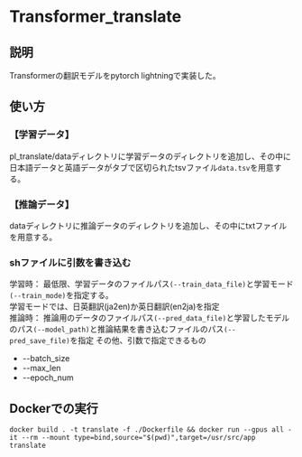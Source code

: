 # Transformer_translate
## 説明
Transformerの翻訳モデルをpytorch lightningで実装した。  

## 使い方
### 【学習データ】
pl_translate/dataディレクトリに学習データのディレクトリを追加し、その中に日本語データと英語データがタブで区切られたtsvファイル`data.tsv`を用意する。  

### 【推論データ】
dataディレクトリに推論データのディレクトリを追加し、その中にtxtファイルを用意する。  

### shファイルに引数を書き込む 
学習時：
最低限、学習データのファイルパス`(--train_data_file)`と学習モード`(--train_mode)`を指定する。  
学習モードでは、日英翻訳(ja2en)か英日翻訳(en2ja)を指定  
推論時：
推論用のデータのファイルパス`(--pred_data_file)`と学習したモデルのパス`(--model_path)`と推論結果を書き込むファイルのパス`(--pred_save_file)`を指定
その他、引数で指定できるもの  
- --batch_size
- --max_len
- --epoch_num

## Dockerでの実行
```
docker build . -t translate -f ./Dockerfile && docker run --gpus all -it --rm --mount type=bind,source="$(pwd)",target=/usr/src/app translate
```

